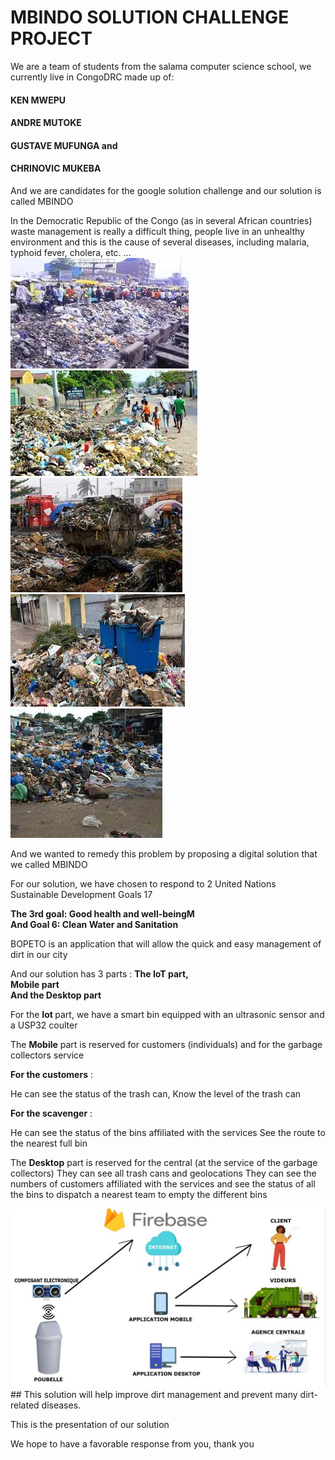 # MBINDO SOLUTION CHALLENGE PROJECT

We are a team of students from the salama computer science school, we currently live in CongoDRC made up of:

#### KEN MWEPU
#### ANDRE MUTOKE
#### GUSTAVE MUFUNGA and
#### CHRINOVIC MUKEBA


And we are candidates for the google solution challenge and our solution is called MBINDO

In the Democratic Republic of the Congo (as in several African countries) waste management is really a difficult thing, people live in an unhealthy environment and this is the cause of several diseases, including malaria, typhoid fever, cholera, etc. ...<br/>
<img src="./imgs/img1.jpg">
<img src="./imgs/img2.jpg">
<img src="./imgs/img3.jpg">
<img src="./imgs/img4.jpg">
<img src="./imgs/img5.jpg">


And we wanted to remedy this problem by proposing a digital solution that we called MBINDO

For our solution, we have chosen to respond to 2 United Nations Sustainable Development Goals 17

<b>The 3rd goal: Good health and well-beingM</b> <br/>
<b>And Goal 6: Clean Water and Sanitation</b>

BOPETO is an application that will allow the quick and easy management of dirt in our city

And our solution has 3 parts :
<strong>The IoT part, <br/>
Mobile part<br/>
And the Desktop part</strong>


For the <strong>Iot </strong> part, we have a smart bin equipped with an ultrasonic sensor and a USP32 coulter

The <strong>Mobile</strong> part is reserved for customers (individuals) and for the garbage collectors service

<strong>For the customers</strong> :

He can see the status of the trash can,
Know the level of the trash can


<strong>For the scavenger</strong> :

He can see the status of the bins affiliated with the services
See the route to the nearest full bin


The <strong>Desktop</strong> part is reserved for the central (at the service of the garbage collectors)
They can see all trash cans and geolocations
They can see the numbers of customers affiliated with the services and see the status of all the bins to dispatch a nearest team to empty the different bins

<img src="./imgs/presentation.jpeg">
## This solution will help improve dirt management and prevent many dirt-related diseases.

This is the presentation of our solution

We hope to have a favorable response from you, thank you